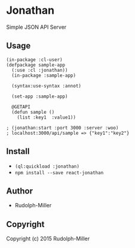 # Jonathan

Simple JSON API Server

## Usage

```Lisp
(in-package :cl-user)
(defpackage sample-app
  (:use :cl :jonathan))
  (in-package :sample-app)

  (syntax:use-syntax :annot)

  (set-app :sample-app)

  @GETAPI
  (defun sample ()
    (list :key1  :value1))

; (jonathan:start :port 3000 :server :woo)
; localhost:3000/api/sample => {"key1":"key2"}
```

## Install
- `(ql:quickload :jonathan)`
- `npm install --save react-jonathan`

## Author

* Rudolph-Miller

## Copyright

Copyright (c) 2015 Rudolph-Miller
